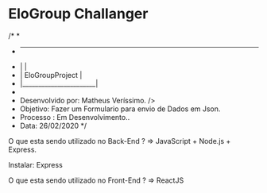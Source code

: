 # EloGroup Challanger

/*
*
* __________________________
* |                       |
* |    EloGroupProject    |
* |_______________________|
*
* Desenvolvido por: Matheus Veríssimo. />
* Objetivo: Fazer um Formulario para envio de Dados em Json.
* Processo : Em Desenvolvimento..
* Data: 26/02/2020
*/


O que esta sendo utilizado no Back-End ?  =>  JavaScript + Node.js + Express.

Instalar: Express

O que esta sendo utilizado no Front-End ? => ReactJS 


